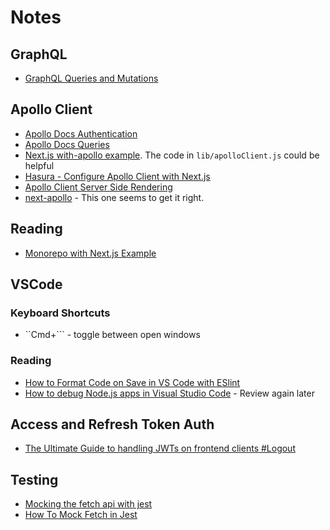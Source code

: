 # Notes

## GraphQL

- [GraphQL Queries and Mutations](https://graphql.org/learn/queries/)

## Apollo Client

- [Apollo Docs Authentication](https://www.apollographql.com/docs/react/networking/authentication/)
- [Apollo Docs Queries](https://www.apollographql.com/docs/react/data/queries/)
- [Next.js with-apollo example](https://github.com/vercel/next.js/tree/canary/examples/with-apollo). The code in `lib/apolloClient.js` could be helpful
- [Hasura - Configure Apollo Client with Next.js](https://hasura.io/learn/graphql/nextjs-fullstack-serverless/apollo-client/)
- [Apollo Client Server Side Rendering](https://www.apollographql.com/docs/react/performance/server-side-rendering/)
- [next-apollo](https://github.com/adamsoffer/next-apollo) - This one seems to get it right.

## Reading

- [Monorepo with Next.js Example](https://github.com/belgattitude/nextjs-monorepo-example)

## VSCode

### Keyboard Shortcuts

- ``Cmd+``` - toggle between open windows

### Reading

- [How to Format Code on Save in VS Code with ESlint](https://www.aleksandrhovhannisyan.com/blog/format-code-on-save-vs-code-eslint/)
- [How to debug Node.js apps in Visual Studio Code](https://blog.logrocket.com/how-to-debug-node-js-apps-in-visual-studio-code/) - Review again later

## Access and Refresh Token Auth

- [The Ultimate Guide to handling JWTs on frontend clients #Logout](https://hasura.io/blog/best-practices-of-using-jwt-with-graphql/#logout)

## Testing

- [Mocking the fetch api with jest](https://benjaminjohnson.me/blog/mocking-fetch)
- [How To Mock Fetch in Jest](https://www.leighhalliday.com/mock-fetch-jest)
